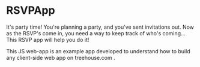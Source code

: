 # RSVPApp
It's party time! You're planning a party, and you've sent invitations out. Now as the RSVP's come in, you need a way to keep track of who's coming...
This RSVP app will help you do it!

This JS web-app is an example app developed to understand how to build any client-side web app on treehouse.com .
